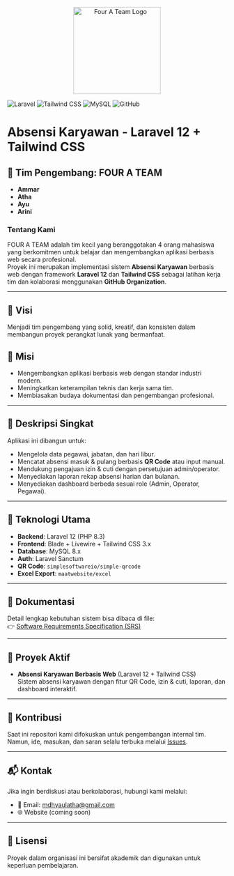 <p align="center">
  <img src="link-logo.png" width="200" alt="Four A Team Logo">
</p>


![Laravel](https://img.shields.io/badge/Laravel-12-red?logo=laravel)
![Tailwind CSS](https://img.shields.io/badge/TailwindCSS-3-blue?logo=tailwindcss)
![MySQL](https://img.shields.io/badge/MySQL-8.0-orange?logo=mysql)
![GitHub](https://img.shields.io/badge/GitHub-Org-green?logo=github)



# Absensi Karyawan - Laravel 12 + Tailwind CSS

## 👥 Tim Pengembang: FOUR A TEAM
- **Ammar**  
- **Atha**  
- **Ayu**  
- **Arini**

### Tentang Kami
FOUR A TEAM adalah tim kecil yang beranggotakan 4 orang mahasiswa yang berkomitmen untuk belajar dan mengembangkan aplikasi berbasis web secara profesional.  
Proyek ini merupakan implementasi sistem **Absensi Karyawan** berbasis web dengan framework **Laravel 12** dan **Tailwind CSS** sebagai latihan kerja tim dan kolaborasi menggunakan **GitHub Organization**.

---

## 🎯 Visi
Menjadi tim pengembang yang solid, kreatif, dan konsisten dalam membangun proyek perangkat lunak yang bermanfaat.

## 🚀 Misi
- Mengembangkan aplikasi berbasis web dengan standar industri modern.  
- Meningkatkan keterampilan teknis dan kerja sama tim.  
- Membiasakan budaya dokumentasi dan pengembangan profesional.  

---

## 📌 Deskripsi Singkat
Aplikasi ini dibangun untuk:
- Mengelola data pegawai, jabatan, dan hari libur.  
- Mencatat absensi masuk & pulang berbasis **QR Code** atau input manual.  
- Mendukung pengajuan izin & cuti dengan persetujuan admin/operator.  
- Menyediakan laporan rekap absensi harian dan bulanan.  
- Menyediakan dashboard berbeda sesuai role (Admin, Operator, Pegawai).

---

## 🚀 Teknologi Utama
- **Backend**: Laravel 12 (PHP 8.3)  
- **Frontend**: Blade + Livewire + Tailwind CSS 3.x  
- **Database**: MySQL 8.x  
- **Auth**: Laravel Sanctum  
- **QR Code**: `simplesoftwareio/simple-qrcode`  
- **Excel Export**: `maatwebsite/excel`  

---

## 📄 Dokumentasi
Detail lengkap kebutuhan sistem bisa dibaca di file:  
👉 [Software Requirements Specification (SRS)](./SRS.md)

---


## 📂 Proyek Aktif
- **Absensi Karyawan Berbasis Web** (Laravel 12 + Tailwind CSS)  
  Sistem absensi karyawan dengan fitur QR Code, izin & cuti, laporan, dan dashboard interaktif.  

---

## 🤝 Kontribusi
Saat ini repositori kami difokuskan untuk pengembangan internal tim.  
Namun, ide, masukan, dan saran selalu terbuka melalui [Issues](../../issues).  

---

## 📬 Kontak
Jika ingin berdiskusi atau berkolaborasi, hubungi kami melalui:  
- 📧 Email: mdhyaulatha@gmail.com
- 🌐 Website (coming soon)  

---

## 📜 Lisensi
Proyek dalam organisasi ini bersifat akademik dan digunakan untuk keperluan pembelajaran.  
